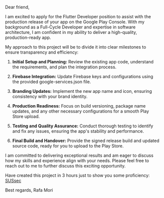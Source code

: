 Dear friend,

I am excited to apply for the Flutter Developer position to assist with the production release of your app on the Google Play Console. With my background as a Full-Cycle Developer and expertise in software architecture, I am confident in my ability to deliver a high-quality, production-ready app.

My approach to this project will be to divide it into clear milestones to ensure transparency and efficiency:

1. **Initial Setup and Planning:** Review the existing app code, understand the requirements, and plan the integration process.

2. **Firebase Integration:** Update Firebase keys and configurations using the provided google-services.json file.

3. **Branding Updates:** Implement the new app name and icon, ensuring consistency with your brand identity.

4. **Production Readiness:** Focus on build versioning, package name updates, and any other necessary configurations for a smooth Play Store upload.

5. **Testing and Quality Assurance:** Conduct thorough testing to identify and fix any issues, ensuring the app's stability and performance.

6. **Final Build and Handover:** Provide the signed release build and updated source code, ready for you to upload to the Play Store.

I am committed to delivering exceptional results and am eager to discuss how my skills and experience align with your needs. Please feel free to reach out to me to further discuss this exciting opportunity.

Have created this project in 3 hours just to show you some proficiency: [SUSsec](https://rafa-mori.github.io/sussec/)

Best regards,
Rafa Mori 